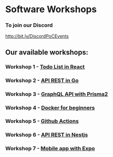 # Software Workshops

### To join our Discord
http://bit.ly/DiscordPoCEvents


## Our available workshops:

### Workshop 1 - [Todo List in React](./1.React)

### Workshop 2 - [API REST in Go](./2.Go)

### Workshop 3 - [GraphQL API with Prisma2](./3.Prisma)

### Workshop 4 - [Docker for beginners](./4.Docker)

### Workshop 5 - [Github Actions](./5.Actions)

### Workshop 6 - [API REST in Nestjs](./6.Nest)

### Workshop 7 - [Mobile app with Expo](./7.Expo)
